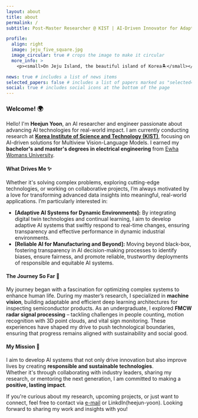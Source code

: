 ```yaml
---
layout: about
title: about
permalink: /
subtitle: Post-Master Researcher @ KIST | AI-Driven Innovator for Adaptive Systems

profile:
  align: right
  image: jeju_five_square.jpg
  image_circular: true # crops the image to make it circular
  more_info: >
    <p><small>On Jeju Island, the beautiful island of Korea🏝️</small></p>

news: true # includes a list of news items
selected_papers: false # includes a list of papers marked as "selected={true}"
social: true # includes social icons at the bottom of the page
---
```


### Welcome! 🌍

Hello! I'm **Heejun Yoon**, an AI researcher and engineer passionate about advancing AI technologies for real-world impact.
I am currently conducting research at [**Korea Institute of Science and Technology (KIST)**](https://www.kist.re.kr/eng/index.do#secondPage), focusing on AI-driven solutions for Multiview Vision-Language Models.
I earned my **bachelor's and master's degrees in electrical engineering** from [Ewha Womans University](https://www.ewha.ac.kr/ewhaen/index.do).

#### What Drives Me ✨

Whether it's solving complex problems, exploring cutting-edge technologies, or working on collaborative projects, I’m always motivated by a love for transforming advanced data insights into meaningful, real-world applications. I’m particularly interested in:
- **[Adaptive AI Systems for Dynamic Environments]:** By integrating digital twin technologies and continual learning, I aim to develop adaptive AI systems that swiftly respond to real-time changes, ensuring transparency and effective performance in dynamic industrial environments.
- **[Reliable AI for Manufacturing and Beyond]:** Moving beyond black-box, fostering transparency in AI decision-making processes to identify biases, ensure fairness, and promote reliable, trustworthy deployments of responsible and equitable AI systems.


#### The Journey So Far 🚀

My journey began with a fascination for optimizing complex systems to enhance human life. During my master’s research, I specialized in **machine vision**, building adaptable and efficient deep learning architectures for inspecting semiconductor products. As an undergraduate, I explored **FMCW radar signal processing** – tackling challenges in people counting, motion recognition with 3D point clouds, and vital sign monitoring. These experiences have shaped my drive to push technological boundaries, ensuring that progress remains aligned with sustainability and social good.

#### My Mission 🌱

I aim to develop AI systems that not only drive innovation but also improve lives by creating **responsible and sustainable technologies**.  
Whether it's through collaborating with industry leaders, sharing my research, or mentoring the next generation, I am committed to making a **positive, lasting impact**.

If you're curious about my research, upcoming projects, or just want to connect, feel free to contact via [e-mail](mailto:hjyoon9808@gmail.com) or LinkdIn(heejun-yoon).
Looking forward to sharing my work and insights with you!
